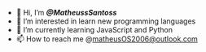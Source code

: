 - 👋 Hi, I’m ***@MatheussSantoss***
- 👀 I’m interested in learn new programming languages
- 🌱 I’m currently learning JavaScript and Python
- 📫 How to reach me @matheusOS2006@outlook.com

<!---
MatheussSantoss/MatheussSantoss is a ✨ special ✨ repository because its `README.md` (this file) appears on your GitHub profile.
You can click the Preview link to take a look at your changes.
--->
